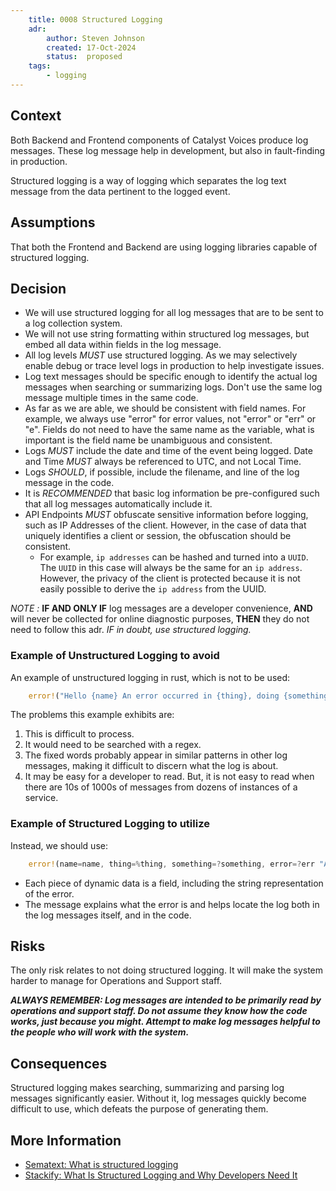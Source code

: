 ```yaml
---
    title: 0008 Structured Logging
    adr:
        author: Steven Johnson
        created: 17-Oct-2024
        status:  proposed
    tags:
        - logging
---
```


<!-- cspell: words Sematext,Stackify -->

## Context

Both Backend and Frontend components of Catalyst Voices produce log messages.
These log message help in development, but also in fault-finding in production.

Structured logging is a way of logging which separates the log text message from the data pertinent to the logged event.

## Assumptions

That both the Frontend and Backend are using logging libraries capable of structured logging.

## Decision

* We will use structured logging for all log messages that are to be sent to a log collection system.
* We will not use string formatting within structured log messages, but embed all data within fields in the log message.
* All log levels *MUST* use structured logging.
  As we may selectively enable debug or trace level logs in production to help investigate issues.
* Log text messages should be specific enough to identify the actual log messages when searching or summarizing logs.
Don't use the same log message multiple times in the same code.
* As far as we are able, we should be consistent with field names.
For example, we always use "error" for error values, not "error" or "err" or "e".
Fields do not need to have the same name as the variable, what is important is the field name be unambiguous and consistent.
* Logs *MUST* include the date and time of the event being logged.
Date and Time *MUST* always be referenced to UTC, and not Local Time.
* Logs *SHOULD*, if possible, include the filename, and line of the log message in the code.
* It is *RECOMMENDED* that basic log information be pre-configured such that all log messages automatically include it.
* API Endpoints *MUST* obfuscate sensitive information before logging, such as IP Addresses of the client.
However, in the case of data that uniquely identifies a client or session, the obfuscation should be consistent.
  * For example, `ip addresses` can be hashed and turned into a `UUID`.
The `UUID` in this case will always be the same for an `ip address`.
However, the privacy of the client is protected because it is not easily possible to derive the `ip address` from the UUID.

*NOTE :* **IF AND ONLY IF** log messages are a developer convenience,
**AND** will never be collected for online diagnostic purposes,
**THEN** they do not need to follow this adr.
*IF in doubt, use structured logging.*

### Example of Unstructured Logging to avoid

An example of unstructured logging in rust, which is not to be used:

```rust
    error!("Hello {name} An error occurred in {thing}, doing {something:?}: {err}");
```

The problems this example exhibits are:

1. This is difficult to process.  
2. It would need to be searched with a regex.
3. The fixed words probably appear in similar patterns in other log messages, making it difficult to discern what the log is about.
4. It may be easy for a developer to read.
But, it is not easy to read when there are 10s of 1000s of messages from dozens of instances of a service.

### Example of Structured Logging to utilize

Instead, we should use:

```rust
    error!(name=name, thing=%thing, something=?something, error=?err "An error occurred processing named updates to the database.");
```

* Each piece of dynamic data is a field, including the string representation of the error.
* The message explains what the error is and helps locate the log both in the log messages itself, and in the code.

## Risks

The only risk relates to not doing structured logging.
It will make the system harder to manage for Operations and Support staff.

***ALWAYS REMEMBER:
Log messages are intended to be primarily read by operations and support staff.
Do not assume they know how the code works, just because you might.
Attempt to make log messages helpful to the people who will work with the system.***

## Consequences

Structured logging makes searching, summarizing and parsing log messages significantly easier.
Without it, log messages quickly become difficult to use, which defeats the purpose of generating them.

## More Information

* [Sematext: What is structured logging](https://sematext.com/glossary/structured-logging/)
* [Stackify: What Is Structured Logging and Why Developers Need It](https://stackify.com/what-is-structured-logging-and-why-developers-need-it/)
